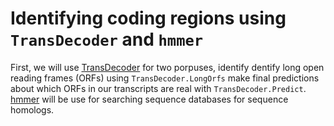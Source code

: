 # Identifying coding regions using ```TransDecoder``` and ```hmmer```

First, we will use [TransDecoder](https://github.com/TransDecoder/TransDecoder) for two porpuses, identify dentify long open reading frames (ORFs) using ```TransDecoder.LongOrfs``` make final predictions about which ORFs in our transcripts are real with ```TransDecoder.Predict```.
[hmmer](http://hmmer.org/) will be use for searching sequence databases for sequence homologs.

